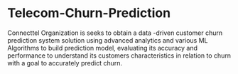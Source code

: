 # Telecom-Churn-Prediction
Connecttel Organization is seeks to obtain a data -driven customer churn prediction system solution using advanced analytics and various ML Algorithms to build prediction  model, evaluating its accuracy and performance to understand its customers characteristics in relation to churn with a goal to accurately predict churn.
